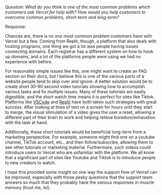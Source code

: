 *Question: What do you think is one of the most common problems which customers ask
Vercel for help with? How would you help customers to overcome common
problems, short-term and long-term?*

Response:

Chances are, there is no *one* most common problem customers have with Vercel but a few. Coming from Replit, though, a platform that also deals with hosting programs, one thing we got a lot was people having issues connecting domains. Each registrar has a different system on how to hook up domains, and a lot of the platforms people were using we had no experience with before. 

For reasonably simple issues like this, one might want to create an FAQ section on their docs, but I believe this is one of the various parts of a website people tend to skip over and ignore. A better solution would be to create short 30-90 second video tutorials showing how to accomplish various tasks and fix multiple issues. Many of these tutorials are easily digestible, and the short watch time means it is perfect for sites like Tiktok. Platforms like [VSCode](https://tiktok.com/@vscode) and [Replit](https://tiktok.com/@replit) have both taken such strategies with great success. After looking at lines of text on a screen for hours until they start to merge, the visual stimulation of a video gives the user a reset, allowing a different part of their brain to work and helping relieve boredom/exhaustion with the task at hand. 

Additionally, these short tutorials would be beneficial long-term from a marketing perspective. For example, someone might find one on a youtube channel, TikTok account, etc., and then follow/subscribe, allowing them to see other tutorials or marketing material. Furthermore, such videos could introduce users to Vercel who are unfamiliar with the platform. We all know that a significant part of sites like Youtube and Tiktok is to introduce people to new creators to watch.

I hope this provided some insight on one way the support flow of Vercel can be improved, especially with those pesky questions that the support team answers so much that they probably have the various responses in muscle memory (trust me, lol).